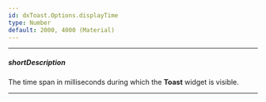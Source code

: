 ```yaml
---
id: dxToast.Options.displayTime
type: Number
default: 2000, 4000 (Material)
---
```

---
##### shortDescription
The time span in milliseconds during which the **Toast** widget is visible.

---
